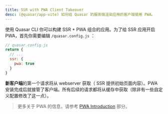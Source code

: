 ```yaml
---
title: SSR with PWA Client Takeover
desc: (@quasar/app-vite) 如何给 Quasar 的服务端渲染应用的客户端使用 PWA。
---
```


使用 Quasar CLI 你可以构建 SSR + PWA 组合的应用。为了给 SSR 应用开启 PWA，首先你需要编辑 `/quasar.config.js` ：

```js
// quasar.config.js
return {
  // ...
  ssr: {
    pwa: true
  }
}
```

**新客户端**的第一个请求将从 webserver 获取（ SSR 提供初始页面内容）。PWA 安装完成后就接管了客户端。所有后续的请求都将从缓存中获取（除非有一些自定义配置修改了这一点）。

> 更多关于 PWA 的信息，请参考 [PWA Introduction](/quasar-cli-vite/developing-pwa/introduction) 部分。

